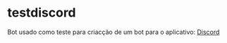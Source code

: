 # testdiscord
Bot usado como teste para criacção de um bot para o aplicativo: <a href="https://discordapp.com/">Discord</a>

